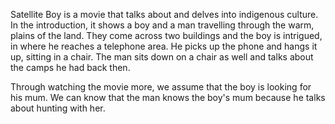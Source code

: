 Satellite Boy is a movie that talks about and delves into indigenous culture. In the introduction, it shows a boy and a man travelling through the warm, plains of the land. They come across two buildings and the boy is intrigued, in where he reaches a telephone area. He picks up the phone and hangs it up, sitting in a chair. The man sits down on a chair as well and talks about the camps he had back then.

Through watching the movie more, we assume that the boy is looking for his mum. We can know that the man knows the boy's mum because he talks about hunting with her.